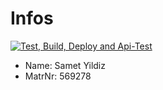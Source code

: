 # Infos
[![Test, Build, Deploy and Api-Test](https://github.com/htw-kbe-wise2021/kbe_sayildiz/actions/workflows/main.yml/badge.svg)](https://github.com/htw-kbe-wise2021/kbe_sayildiz/actions/workflows/main.yml)
- Name: Samet Yildiz
- MatrNr: 569278
